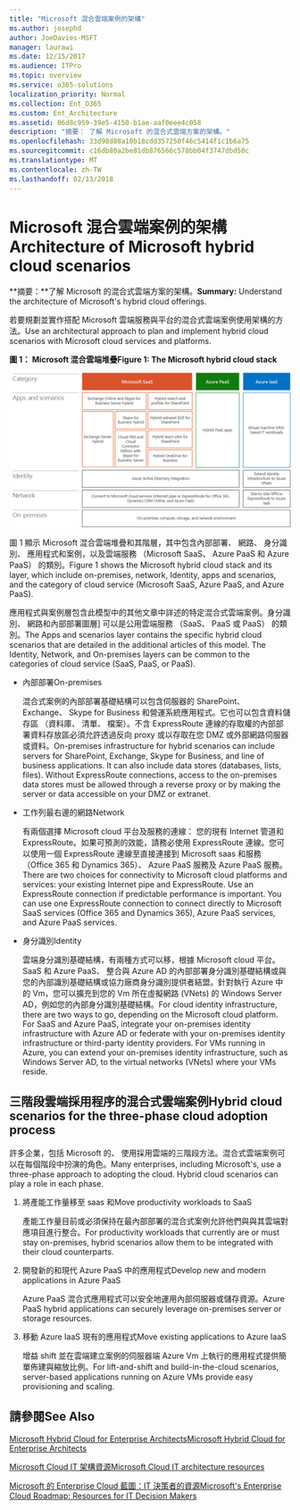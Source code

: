 ```yaml
---
title: "Microsoft 混合雲端案例的架構"
ms.author: josephd
author: JoeDavies-MSFT
manager: laurawi
ms.date: 12/15/2017
ms.audience: ITPro
ms.topic: overview
ms.service: o365-solutions
localization_priority: Normal
ms.collection: Ent_O365
ms.custom: Ent_Architecture
ms.assetid: 06d8c959-39e5-4150-b1ae-aaf0eee4c058
description: "摘要： 了解 Microsoft 的混合式雲端方案的架構。"
ms.openlocfilehash: 33d98d88a10b18cdd357250f46c5414f1c1b6a75
ms.sourcegitcommit: c16db80a2be81db876566c578bb04f3747dbd50c
ms.translationtype: MT
ms.contentlocale: zh-TW
ms.lasthandoff: 02/13/2018
---
```

# <a name="architecture-of-microsoft-hybrid-cloud-scenarios"></a><span data-ttu-id="fd590-103">Microsoft 混合雲端案例的架構</span><span class="sxs-lookup"><span data-stu-id="fd590-103">Architecture of Microsoft hybrid cloud scenarios</span></span>

 <span data-ttu-id="fd590-104">**摘要：**了解 Microsoft 的混合式雲端方案的架構。</span><span class="sxs-lookup"><span data-stu-id="fd590-104">**Summary:** Understand the architecture of Microsoft's hybrid cloud offerings.</span></span>
  
<span data-ttu-id="fd590-105">若要規劃並實作搭配 Microsoft 雲端服務與平台的混合式雲端案例使用架構的方法。</span><span class="sxs-lookup"><span data-stu-id="fd590-105">Use an architectural approach to plan and implement hybrid cloud scenarios with Microsoft cloud services and platforms.</span></span>
  
<span data-ttu-id="fd590-106">**圖 1： Microsoft 混合雲端堆疊**</span><span class="sxs-lookup"><span data-stu-id="fd590-106">**Figure 1: The Microsoft hybrid cloud stack**</span></span>

![Microsoft 混合式雲端堆疊](images/Hybrid_Poster/Hybrid_Cloud_Stack.png)
  
<span data-ttu-id="fd590-108">圖 1 顯示 Microsoft 混合雲端堆疊和其階層，其中包含內部部署、 網路、 身分識別、 應用程式和案例，以及雲端服務 （Microsoft SaaS、 Azure PaaS 和 Azure PaaS） 的類別。</span><span class="sxs-lookup"><span data-stu-id="fd590-108">Figure 1 shows the Microsoft hybrid cloud stack and its layer, which include on-premises, network, Identity, apps and scenarios, and the category of cloud service (Microsoft SaaS, Azure PaaS, and Azure PaaS).</span></span>
  
<span data-ttu-id="fd590-p101">應用程式與案例層包含此模型中的其他文章中詳述的特定混合式雲端案例。身分識別、 網路和內部部署圖層] 可以是公用雲端服務 （SaaS、 PaaS 或 PaaS） 的類別。</span><span class="sxs-lookup"><span data-stu-id="fd590-p101">The Apps and scenarios layer contains the specific hybrid cloud scenarios that are detailed in the additional articles of this model. The Identity, Network, and On-premises layers can be common to the categories of cloud service (SaaS, PaaS, or PaaS).</span></span>
  
- <span data-ttu-id="fd590-111">內部部署</span><span class="sxs-lookup"><span data-stu-id="fd590-111">On-premises</span></span>
    
    <span data-ttu-id="fd590-p102">混合式案例的內部部署基礎結構可以包含伺服器的 SharePoint、 Exchange、 Skype for Business 和營運系統應用程式。它也可以包含資料儲存區 （資料庫、 清單、 檔案）。不含 ExpressRoute 連線的存取權的內部部署資料存放區必須允許透過反向 proxy 或以存取在您 DMZ 或外部網路伺服器或資料。</span><span class="sxs-lookup"><span data-stu-id="fd590-p102">On-premises infrastructure for hybrid scenarios can include servers for SharePoint, Exchange, Skype for Business, and line of business applications. It can also include data stores (databases, lists, files). Without ExpressRoute connections, access to the on-premises data stores must be allowed through a reverse proxy or by making the server or data accessible on your DMZ or extranet.</span></span>
    
- <span data-ttu-id="fd590-115">工作列最右邊的網路</span><span class="sxs-lookup"><span data-stu-id="fd590-115">Network</span></span>
    
    <span data-ttu-id="fd590-p103">有兩個選擇 Microsoft cloud 平台及服務的連線： 您的現有 Internet 管道和 ExpressRoute。如果可預測的效能，請務必使用 ExpressRoute 連線。您可以使用一個 ExpressRoute 連線至直接連接到 Microsoft saas 和服務 （Office 365 和 Dynamics 365）、 Azure PaaS 服務及 Azure PaaS 服務。</span><span class="sxs-lookup"><span data-stu-id="fd590-p103">There are two choices for connectivity to Microsoft cloud platforms and services: your existing Internet pipe and ExpressRoute. Use an ExpressRoute connection if predictable performance is important. You can use one ExpressRoute connection to connect directly to Microsoft SaaS services (Office 365 and Dynamics 365), Azure PaaS services, and Azure PaaS services.</span></span>
    
- <span data-ttu-id="fd590-119">身分識別</span><span class="sxs-lookup"><span data-stu-id="fd590-119">Identity</span></span>
    
    <span data-ttu-id="fd590-p104">雲端身分識別基礎結構，有兩種方式可以移，根據 Microsoft cloud 平台。SaaS 和 Azure PaaS、 整合與 Azure AD 的內部部署身分識別基礎結構或與您的內部識別基礎結構或協力廠商身分識別提供者結盟。針對執行 Azure 中的 Vm，您可以擴充到您的 Vm 所在虛擬網路 (VNets) 的 Windows Server AD，例如您的內部身分識別基礎結構。</span><span class="sxs-lookup"><span data-stu-id="fd590-p104">For cloud identity infrastructure, there are two ways to go, depending on the Microsoft cloud platform. For SaaS and Azure PaaS, integrate your on-premises identity infrastructure with Azure AD or federate with your on-premises identity infrastructure or third-party identity providers. For VMs running in Azure, you can extend your on-premises identity infrastructure, such as Windows Server AD, to the virtual networks (VNets) where your VMs reside.</span></span>
    
## <a name="hybrid-cloud-scenarios-for-the-three-phase-cloud-adoption-process"></a><span data-ttu-id="fd590-123">三階段雲端採用程序的混合式雲端案例</span><span class="sxs-lookup"><span data-stu-id="fd590-123">Hybrid cloud scenarios for the three-phase cloud adoption process</span></span>

<span data-ttu-id="fd590-p105">許多企業，包括 Microsoft 的、 使用採用雲端的三階段方法。混合式雲端案例可以在每個階段中扮演的角色。</span><span class="sxs-lookup"><span data-stu-id="fd590-p105">Many enterprises, including Microsoft's, use a three-phase approach to adopting the cloud. Hybrid cloud scenarios can play a role in each phase.</span></span>
  
1. <span data-ttu-id="fd590-126">將產能工作量移至 saas 和</span><span class="sxs-lookup"><span data-stu-id="fd590-126">Move productivity workloads to SaaS</span></span>
    
    <span data-ttu-id="fd590-127">產能工作量目前或必須保持在最內部部署的混合式案例允許他們與與其雲端對應項目進行整合。</span><span class="sxs-lookup"><span data-stu-id="fd590-127">For productivity workloads that currently are or must stay on-premises, hybrid scenarios allow them to be integrated with their cloud counterparts.</span></span>
    
2. <span data-ttu-id="fd590-128">開發新的和現代 Azure PaaS 中的應用程式</span><span class="sxs-lookup"><span data-stu-id="fd590-128">Develop new and modern applications in Azure PaaS</span></span>
    
    <span data-ttu-id="fd590-129">Azure PaaS 混合式應用程式可以安全地運用內部伺服器或儲存資源。</span><span class="sxs-lookup"><span data-stu-id="fd590-129">Azure PaaS hybrid applications can securely leverage on-premises server or storage resources.</span></span>
    
3. <span data-ttu-id="fd590-130">移動 Azure IaaS 現有的應用程式</span><span class="sxs-lookup"><span data-stu-id="fd590-130">Move existing applications to Azure IaaS</span></span>
    
    <span data-ttu-id="fd590-131">增益 shift 並在雲端建立案例的伺服器端 Azure Vm 上執行的應用程式提供簡單佈建與縮放比例。</span><span class="sxs-lookup"><span data-stu-id="fd590-131">For lift-and-shift and build-in-the-cloud scenarios, server-based applications running on Azure VMs provide easy provisioning and scaling.</span></span>
    
## <a name="see-also"></a><span data-ttu-id="fd590-132">請參閱</span><span class="sxs-lookup"><span data-stu-id="fd590-132">See Also</span></span>

[<span data-ttu-id="fd590-133">Microsoft Hybrid Cloud for Enterprise Architects</span><span class="sxs-lookup"><span data-stu-id="fd590-133">Microsoft Hybrid Cloud for Enterprise Architects</span></span>](microsoft-hybrid-cloud-for-enterprise-architects.md)
  
[<span data-ttu-id="fd590-134">Microsoft Cloud IT 架構資源</span><span class="sxs-lookup"><span data-stu-id="fd590-134">Microsoft Cloud IT architecture resources</span></span>](microsoft-cloud-it-architecture-resources.md)

[<span data-ttu-id="fd590-135">Microsoft 的 Enterprise Cloud 藍圖：IT 決策者的資源</span><span class="sxs-lookup"><span data-stu-id="fd590-135">Microsoft's Enterprise Cloud Roadmap: Resources for IT Decision Makers</span></span>](https://sway.com/FJ2xsyWtkJc2taRD)



